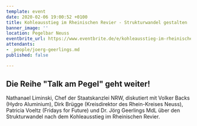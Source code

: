 ```yaml
---
template: event
date: 2020-02-06 19:00:52 +0100
title: Kohleausstieg im Rheinischen Revier - Strukturwandel gestalten
banner_image: ''
location: Pegelbar Neuss
eventbrite_url: https://www.eventbrite.de/e/kohleausstieg-im-rheinischen-revier-strukturwandel-gestalten-tickets-89050549591
attendants:
- _people/joerg-geerlings.md
published: false

---
```

## Die Reihe "Talk am Pegel" geht weiter! 

Nathanael Liminski, Chef der Staatskanzlei NRW, diskutiert mit Volker Backs (Hydro Aluminium), Dirk Brügge (Kreisdirektor des Rhein-Kreises Neuss), Patricia Voeltz (Fridays for Future) und Dr. Jörg Geerlings MdL über den Strukturwandel nach dem Kohleausstieg im Rheinischen Revier.